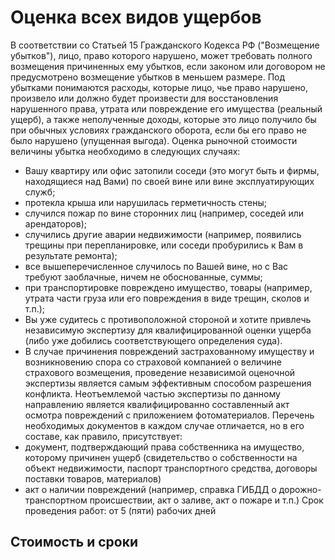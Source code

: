 # Оценка всех видов ущербов
В соответствии со Статьей 15 Гражданского Кодекса РФ ("Возмещение убытков"), лицо, право которого нарушено, может требовать полного возмещения причиненных ему убытков, если законом или договором не предусмотрено возмещение убытков в меньшем размере. Под убытками понимаются расходы, которые лицо, чье право нарушено, произвело или должно будет произвести для восстановления нарушенного права, утрата или повреждение его имущества (реальный ущерб), а также неполученные доходы, которые это лицо получило бы при обычных условиях гражданского оборота, если бы его право не было нарушено (упущенная выгода).
Оценка рыночной стоимости величины убытка необходимо в следующих случаях:
- Вашу квартиру или офис затопили соседи (это могут быть и фирмы, находящиеся над Вами) по своей вине или вине эксплуатирующих служб;
- протекла крыша или нарушилась герметичность стены;
- случился пожар по вине сторонних лиц (например, соседей или арендаторов);
- случились другие аварии недвижимости (например, появились трещины при перепланировке, или соседи пробурились к Вам в результате ремонта);
- все вышеперечисленное случилось по Вашей вине, но с Вас требуют заоблачные, ничем не обоснованные, суммы;
- при транспортировке повреждено имущество, товары (например, утрата части груза или его повреждения в виде трещин, сколов и т.п.);
- Вы уже судитесь с противоположной стороной и хотите привлечь независимую экспертизу для квалифицированной оценки ущерба (либо уже добились соответствующего определения суда).
- В случае причинения повреждений застрахованному имуществу и возникновению спора со страховой компанией о величине страхового возмещения, проведение независимой оценочной экспертизы является самым эффективным способом разрешения конфликта.
Неотъемлемой частью экспертизы по данному направлению является квалифицированно составленный акт осмотра повреждений с приложением фотоматериалов. Перечень необходимых документов в каждом случае отличается, но в его составе, как правило, присутствует:
- документ, подтверждающий права собственника на имущество, которому причинен ущерб (свидетельство о собственности на объект недвижимости, паспорт транспортного средства, договоры поставки товаров, материалов)
- акт о наличии повреждений (например, справка ГИБДД о дорожно-транспортном происшествии, акт о заливе, акт о пожаре и т.п.)
Срок проведения работ: от 5 (пяти) рабочих дней
## Стоимость и сроки